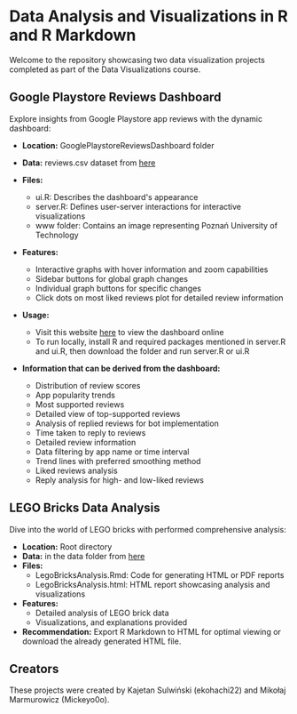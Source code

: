 # Data Analysis and Visualizations in R and R Markdown

Welcome to the repository showcasing two data visualization projects completed as part of the Data Visualizations course.


## Google Playstore Reviews Dashboard

Explore insights from Google Playstore app reviews with the dynamic dashboard:

* <b>Location:</b> GooglePlaystoreReviewsDashboard folder

* <b>Data:</b> reviews.csv dataset from [here](https://www.kaggle.com/datasets/prakharrathi25/google-play-store-reviews)

* <b>Files:</b>
    * ui.R: Describes the dashboard's appearance
    * server.R: Defines user-server interactions for interactive visualizations
    * www folder: Contains an image representing Poznań University of Technology

* <b>Features:</b>
    * Interactive graphs with hover information and zoom capabilities
    * Sidebar buttons for global graph changes
    * Individual graph buttons for specific changes
    * Click dots on most liked reviews plot for detailed review information

* <b>Usage:</b>
    * Visit this website [here](https://mickeyoo.shinyapps.io/GooglePlaystoreReviewsDashboard/) to view the dashboard online
    * To run locally, install R and required packages mentioned in server.R and ui.R, then download the folder and run server.R or ui.R

* <b>Information that can be derived from the dashboard:</b>
    * Distribution of review scores
    * App popularity trends
    * Most supported reviews
    * Detailed view of top-supported reviews
    * Analysis of replied reviews for bot implementation
    * Time taken to reply to reviews
    * Detailed review information
    * Data filtering by app name or time interval
    * Trend lines with preferred smoothing method
    * Liked reviews analysis
    * Reply analysis for high- and low-liked reviews

## LEGO Bricks Data Analysis

Dive into the world of LEGO bricks with performed comprehensive analysis:

* <b>Location:</b> Root directory
* <b>Data:</b> in the data folder from [here](https://rebrickable.com/downloads/)
* <b>Files:</b>
    * LegoBricksAnalysis.Rmd: Code for generating HTML or PDF reports
    * LegoBricksAnalysis.html: HTML report showcasing analysis and visualizations
* <b>Features:</b>
    * Detailed analysis of LEGO brick data
    * Visualizations, and explanations provided
* <b>Recommendation:</b> Export R Markdown to HTML for optimal viewing or download the already generated HTML file.


## Creators 
These projects were created by Kajetan Sulwiński (ekohachi22) and Mikołaj Marmurowicz (Mickeyo0o).
